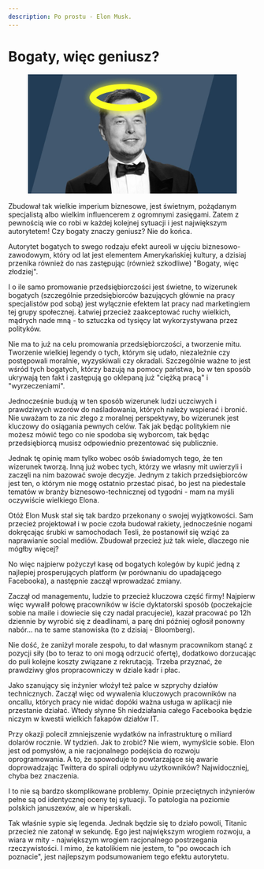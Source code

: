 ```yaml
---
description: Po prostu - Elon Musk.
---
```


# Bogaty, więc geniusz?

<figure><img src="../../.gitbook/assets/image (14).png" alt=""><figcaption></figcaption></figure>

Zbudował tak wielkie imperium biznesowe, jest świetnym, pożądanym specjalistą albo wielkim influencerem z ogromnymi zasięgami. Zatem z pewnością wie co robi w każdej kolejnej sytuacji i jest największym autorytetem! Czy bogaty znaczy geniusz? Nie do końca.

Autorytet bogatych to swego rodzaju efekt aureoli w ujęciu biznesowo-zawodowym, który od lat jest elementem Amerykańskiej kultury, a dzisiaj przenika również do nas zastępując (również szkodliwe) "Bogaty, więc złodziej".

I o ile samo promowanie przedsiębiorczości jest świetne, to wizerunek bogatych (szczególnie przedsiębiorców bazujących głównie na pracy specjalistów pod sobą) jest wyłącznie efektem lat pracy nad marketingiem tej grupy społecznej. Łatwiej przecież zaakceptować ruchy wielkich, mądrych nade mną - to sztuczka od tysięcy lat wykorzystywana przez polityków.

Nie ma to już na celu promowania przedsiębiorczości, a tworzenie mitu. Tworzenie wielkiej legendy o tych, którym się udało, niezależnie czy postępowali moralnie, wyzyskiwali czy okradali. Szczególnie ważne to jest wśród tych bogatych, którzy bazują na pomocy państwa, bo w ten sposób ukrywają ten fakt i zastępują go oklepaną już "ciężką pracą" i "wyrzeczeniami".

Jednocześnie budują w ten sposób wizerunek ludzi uczciwych i prawdziwych wzorów do naśladowania, których należy wspierać i bronić. Nie uważam to za nic złego z moralnej perspektywy, bo wizerunek jest kluczowy do osiągania pewnych celów. Tak jak będąc politykiem nie możesz mówić tego co nie spodoba się wyborcom, tak będąc przedsiębiorcą musisz odpowiednio prezentować się publicznie.

Jednak tę opinię mam tylko wobec osób świadomych tego, że ten wizerunek tworzą. Inną już wobec tych, którzy we własny mit uwierzyli i zaczęli na nim bazować swoje decyzje. Jednym z takich przedsiębiorców jest ten, o którym nie mogę ostatnio przestać pisać, bo jest na piedestale tematów w branży biznesowo-technicznej od tygodni - mam na myśli oczywiście wielkiego Elona.

Otóż Elon Musk stał się tak bardzo przekonany o swojej wyjątkowości. Sam przecież projektował i w pocie czoła budował rakiety, jednocześnie nogami dokręcając śrubki w samochodach Tesli, że postanowił się wziąć za naprawianie social mediów. Zbudował przecież już tak wiele, dlaczego nie mógłby więcej?

No więc najpierw pożyczył kasę od bogatych kolegów by kupić jedną z najlepiej prosperujących platform (w porównaniu do upadającego Facebooka), a następnie zaczął wprowadzać zmiany.

Zaczął od managementu, ludzie to przecież kluczowa część firmy! Najpierw więc wywalił połowę pracowników w iście dyktatorski sposób (poczekajcie sobie na maile i dowiecie się czy nadal pracujecie), kazał pracować po 12h dziennie by wyrobić się z deadlinami, a parę dni później ogłosił ponowny nabór... na te same stanowiska (to z dzisiaj - Bloomberg).

Nie dość, że zaniżył morale zespołu, to dał własnym pracownikom stanąć z pozycji siły (bo to teraz to oni mogą odrzucić ofertę), dodatkowo dorzucając do puli kolejne koszty związane z rekrutacją. Trzeba przyznać, że prawdziwy głos propracowniczy w dziale kadr i płac.

Jako szanujący się inżynier włożył też palce w szprychy działów technicznych. Zaczął więc od wywalenia kluczowych pracowników na oncallu, których pracy nie widać dopóki ważna usługa w aplikacji nie przestanie działać. Wtedy słynne 5h niedziałania całego Facebooka będzie niczym w kwestii wielkich fakapów działów IT.

Przy okazji polecił zmniejszenie wydatków na infrastrukturę o miliard dolarów rocznie. W tydzień. Jak to zrobić? Nie wiem, wymyślcie sobie. Elon jest od pomysłów, a nie racjonalnego podejścia do rozwoju oprogramowania. A to, że spowoduje to powtarzające się awarie doprowadzając Twittera do spirali odpływu użytkowników? Najwidoczniej, chyba bez znaczenia.

I to nie są bardzo skomplikowane problemy. Opinie przeciętnych inżynierów pełne są od identycznej oceny tej sytuacji. To patologia na poziomie polskich januszexów, ale w hiperskali.

Tak właśnie sypie się legenda. Jednak będzie się to działo powoli, Titanic przecież nie zatonął w sekundę. Ego jest największym wrogiem rozwoju, a wiara w mity - największym wrogiem racjonalnego postrzegania rzeczywistości. I mimo, że katolikiem nie jestem, to "po owocach ich poznacie", jest najlepszym podsumowaniem tego efektu autorytetu.
